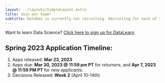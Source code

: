 ```yaml
---
layout: ../layouts/SimpleLayout.astro
title: Join our team!
subtitle: DataRes is currently not recruiting. Recruiting for each of the DataRes teams happens at the beginning of every quarter.
---
```


Want to learn Data Science? [Click here to sign up for DataLearn](https://forms.gle/Yx6tL4begTk8epYNA).

## Spring 2023 Application Timeline:

1. Apps released: **Mar 23, 2023**
2. Apps due: **Mar 30, 2023 @ 11:59 pm PT** for _returners_, and **Apr 7, 2023 @ 11:59 PM PT** for _new applicants_.
3. Decisions Released: **Week 2** (April 10-14th)
